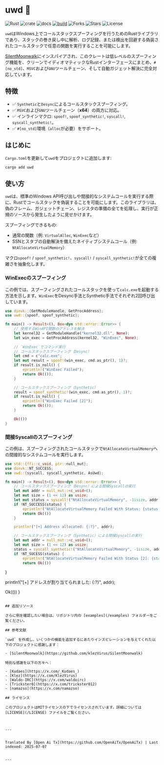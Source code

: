 # uwd 🦀

![Rust](https://img.shields.io/badge/made%20with-Rust-red)
![crate](https://img.shields.io/crates/v/uwd.svg)
![docs](https://docs.rs/uwd/badge.svg)
[![build](https://github.com/joaoviictorti/uwd/actions/workflows/ci.yml/badge.svg)](https://github.com/joaoviictorti/uwd/actions/workflows/ci.yml)
![Forks](https://img.shields.io/github/forks/joaoviictorti/uwd)
![Stars](https://img.shields.io/github/stars/joaoviictorti/uwd)
![License](https://img.shields.io/github/license/joaoviictorti/uwd)

`uwd`はWindows上でコールスタックスプーフィングを行うためのRustライブラリであり、スタックの巻き戻し中に解析、ログ記録、または検出を回避する偽装されたコールスタックで任意の関数を実行することを可能にします。

[SilentMoonwalk](https://github.com/klezVirus/SilentMoonwalk)にインスパイアされ、このクレートは低レベルのスプーフィング機能を、クリーンでイディオマティックなRustインターフェースにまとめ、`#[no_std]`、`MSVC`および`GNU`ツールチェーン、そして自動ガジェット解決に完全対応しています。

## 特徴

- ✅ `Synthetic`と`Desync`によるコールスタックスプーフィング。
- ✅ `MSVC`および`GNU`ツールチェーン（**x64**）の両方に対応。
- ✅ インラインマクロ: `spoof!`, `spoof_synthetic!`, `syscall!`, `syscall_synthetic!`。
- ✅ `#[no_std]`環境（`alloc`が必要）をサポート。

## はじめに

`Cargo.toml`を更新して`uwd`をプロジェクトに追加します:
```bash
cargo add uwd
```

## 使い方

`uwd`は、標準のWindows API呼び出しや間接的なシステムコールを実行する際に、Rustでコールスタックを偽装することを可能にします。このライブラリは、偽のフレーム、ガジェットチェーン、レジスタの準備の全てを処理し、実行が正規のソースから発生したように見せかけます。

スプーフィングできるもの:

* 通常の関数（例: `VirtualAlloc`, `WinExec`など）
* SSNとスタブの自動解決を備えたネイティブシステムコール（例: `NtAllocateVirtualMemory`）

マクロ`spoof!` / `spoof_synthetic!`、`syscall!` / `syscall_synthetic!`が全ての複雑さを抽象化します。

### WinExecのスプーフィング

この例では、スプーフィングされたコールスタックを使って`calc.exe`を起動する方法を示します。`WinExec`をDesync手法とSynthetic手法でそれぞれ2回呼び出しています。

```rs
use dinvk::{GetModuleHandle, GetProcAddress};
use uwd::{spoof, spoof_synthetic};

fn main() -> Result<(), Box<dyn std::error::Error>> {
    // 使用するWinAPI関数のアドレスを解決
    let kernel32 = GetModuleHandle("kernel32.dll", None);
    let win_exec = GetProcAddress(kernel32, "WinExec", None);
    
    // `WinExec`でコマンド実行
    // コールスタックスプーフィング（Desync）
    let cmd = c"calc.exe";
    let mut result = spoof!(win_exec, cmd.as_ptr(), 1)?;
    if result.is_null() {
        eprintln!("WinExec Failed");
        return Ok(());
    }

    // コールスタックスプーフィング（Synthetic）
    result = spoof_synthetic!(win_exec, cmd.as_ptr(), 1)?;
    if result.is_null() {
        eprintln!("WinExec Failed [2]");
        return Ok(());
    }

    Ok(())
}
```

### 間接Syscallのスプーフィング

この例は、スプーフィングされたコールスタックで`NtAllocateVirtualMemory`への間接的なシステムコールを実行します。

```rs
use std::{ffi::c_void, ptr::null_mut};
use dinvk::NT_SUCCESS;
use uwd::{syscall, syscall_synthetic, AsUwd};

fn main() -> Result<(), Box<dyn std::error::Error>> {
    // コールスタックスプーフィング（Desync）による間接Syscallの実行
    let mut addr = null_mut::<c_void>();
    let mut size = (1 << 12) as usize;
    let mut status = syscall!("NtAllocateVirtualMemory", -1isize, addr.as_uwd_mut(), 0, size.as_uwd_mut(), 0x3000, 0x04)? as i32;
    if !NT_SUCCESS(status) {
        eprintln!("NtAllocateVirtualMemory Failed With Status: {status:#X}");
        return Ok(())
    }

    println!("[+] Address allocated: {:?}", addr);

    // コールスタックスプーフィング（Synthetic）による間接Syscallの実行
    let mut addr = null_mut::<c_void>();
    let mut size = (1 << 12) as usize;
    status = syscall_synthetic!("NtAllocateVirtualMemory", -1isize, addr.as_uwd_mut(), 0, size.as_uwd_mut(), 0x3000, 0x04)? as i32;
    if !NT_SUCESS(status) {
        eprintln!("NtAllocateVirtualMemory Failed With Status [2]: {status:#X}");
        return Ok(())
```
}

println!("[+] アドレスが割り当てられました: {:?}", addr);

Ok(())
}
```

## 追加リソース

さらに例を確認したい場合は、リポジトリ内の [examples](/examples) フォルダーをご覧ください。

## 参考文献

`uwd` を作成し、いくつかの機能を追加するにあたりインスピレーションを与えてくれた以下のプロジェクトに感謝します：

- [SilentMoonwalk](https://github.com/klezVirus/SilentMoonwalk)

特別な感謝を以下の方々へ：

- [Kudaes](https://x.com/_Kudaes_)
- [Klez](https://x.com/KlezVirus)
- [Waldo-IRC](https://x.com/waldoirc)
- [Trickster0](https://x.com/trickster012)
- [namazso](https://x.com/namazso)

## ライセンス

このプロジェクトはMITライセンスの下でライセンスされています。詳細については [LICENSE](/LICENSE) ファイルをご覧ください。


---

Tranlated By [Open Ai Tx](https://github.com/OpenAiTx/OpenAiTx) | Last indexed: 2025-07-07

---